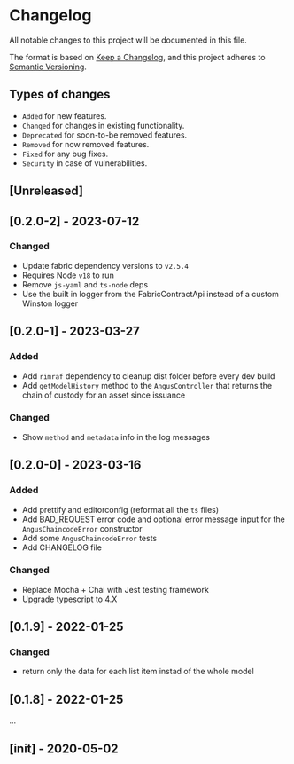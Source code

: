 # Changelog

All notable changes to this project will be documented in this file.

The format is based on [Keep a Changelog](https://keepachangelog.com/en/1.0.0/),
and this project adheres to [Semantic Versioning](https://semver.org/spec/v2.0.0.html).

## Types of changes

-   `Added` for new features.
-   `Changed` for changes in existing functionality.
-   `Deprecated` for soon-to-be removed features.
-   `Removed` for now removed features.
-   `Fixed` for any bug fixes.
-   `Security` in case of vulnerabilities.

## [Unreleased]

## [0.2.0-2] - 2023-07-12

### Changed

-   Update fabric dependency versions to `v2.5.4`
-   Requires Node `v18` to run
-   Remove `js-yaml` and `ts-node` deps
-   Use the built in logger from the FabricContractApi instead of a custom Winston logger

## [0.2.0-1] - 2023-03-27

### Added

-   Add `rimraf` dependency to cleanup dist folder before every dev build
-   Add `getModelHistory` method to the `AngusController` that returns the chain of custody for an asset since issuance

### Changed

-   Show `method` and `metadata` info in the log messages

## [0.2.0-0] - 2023-03-16

### Added

-   Add prettify and editorconfig (reformat all the `ts` files)
-   Add BAD_REQUEST error code and optional error message input for the `AngusChaincodeError` constructor
-   Add some `AngusChaincodeError` tests
-   Add CHANGELOG file

### Changed

-   Replace Mocha + Chai with Jest testing framework
-   Upgrade typescript to 4.X

## [0.1.9] - 2022-01-25

### Changed

-   return only the data for each list item instad of the whole model

## [0.1.8] - 2022-01-25

...

## [init] - 2020-05-02
